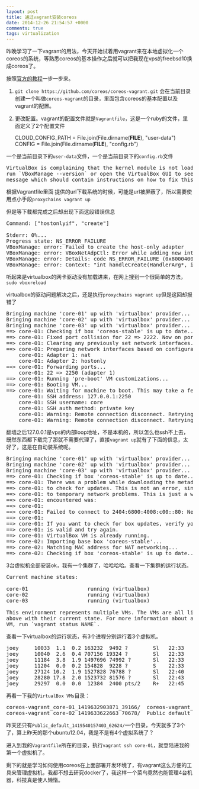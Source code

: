 ```yaml
---
layout: post
title: 通过vagrant安装coreos
date: 2014-12-26 21:54:57 +0000
comments: true
tags: virtualization
---
```


昨晚学习了一下vagrant的用法，今天开始试着用vagrant来在本地虚拟化一个coreos的系统，等熟悉coreos的基本操作之后就可以把我现在vps的freebsd10换成coreos了。

按照[官方的教程](https://coreos.com/docs/running-coreos/platforms/vagrant/)一步一步来。

1. `git clone https://github.com/coreos/coreos-vagrant.git` 会在当前目录创建一个叫做`coreos-vagrant`的目录，里面包含coreos的基本配置以及vagrant的配置。
2. 更改配置。vagrant的配置文件就是`Vagrantfile`，这是一个ruby的文件，里面定义了2个配置文件

    CLOUD_CONFIG_PATH = File.join(File.dirname(__FILE__), "user-data")
    CONFIG = File.join(File.dirname(__FILE__), "config.rb")


一个是当前目录下的`user-data`文件，一个是当前目录下的`config.rb`文件

<pre>
VirtualBox is complaining that the kernel module is not loaded. Please
run `VBoxManage --version` or open the VirtualBox GUI to see the error
message which should contain instructions on how to fix this error.
</pre>

根据Vagrantfile里面 提供的url下载系统的时候，可能是url被屏蔽了，所以需要使用点小手段`proxychains vagrant up`

但是等下载都完成之后却出现下面这段错误信息
<pre>
Command: ["hostonlyif", "create"]

Stderr: 0%...
Progress state: NS_ERROR_FAILURE
VBoxManage: error: Failed to create the host-only adapter
VBoxManage: error: VBoxNetAdpCtl: Error while adding new interface: failed to open /dev/vboxnetctl: No such file or directory
VBoxManage: error: Details: code NS_ERROR_FAILURE (0x80004005), component HostNetworkInterface, interface IHostNetworkInterface
VBoxManage: error: Context: "int handleCreate(HandlerArg*, int, int*)" at line 66 of file VBoxManageHostonly.cpp
</pre>

听起来是virtualbox的网卡驱动没有加载进来，在网上搜到一个很简单的方法，`sudo vboxreload`

virtualbox的驱动问题解决之后，还是执行`proxychains vagrant up`但是这回却报错了
<pre>
Bringing machine 'core-01' up with 'virtualbox' provider...
Bringing machine 'core-02' up with 'virtualbox' provider...
Bringing machine 'core-03' up with 'virtualbox' provider...
==> core-01: Checking if box 'coreos-stable' is up to date...
==> core-01: Fixed port collision for 22 => 2222. Now on port 2250.
==> core-01: Clearing any previously set network interfaces...
==> core-01: Preparing network interfaces based on configuration...
    core-01: Adapter 1: nat
    core-01: Adapter 2: hostonly
==> core-01: Forwarding ports...
    core-01: 22 => 2250 (adapter 1)
==> core-01: Running 'pre-boot' VM customizations...
==> core-01: Booting VM...
==> core-01: Waiting for machine to boot. This may take a few minutes...
    core-01: SSH address: 127.0.0.1:2250
    core-01: SSH username: core
    core-01: SSH auth method: private key
    core-01: Warning: Remote connection disconnect. Retrying...
    core-01: Warning: Remote connection disconnect. Retrying...
</pre>

翻墙之后127.0.0.1是vps的内部loop地址，不是本机的，所以怎么也ssh不上去，既然东西都下载完了那就不需要代理了，直接`vagrant up`就有了下面的信息，太好了，这是在自动装系统呢。

<pre>
Bringing machine 'core-01' up with 'virtualbox' provider...
Bringing machine 'core-02' up with 'virtualbox' provider...
Bringing machine 'core-03' up with 'virtualbox' provider...
==> core-01: Checking if box 'coreos-stable' is up to date...
==> core-01: There was a problem while downloading the metadata for your box
==> core-01: to check for updates. This is not an error, since it is usually due
==> core-01: to temporary network problems. This is just a warning. The problem
==> core-01: encountered was:
==> core-01:
==> core-01: Failed to connect to 2404:6800:4008:c00::80: Network is unreachable
==> core-01:
==> core-01: If you want to check for box updates, verify your network connection
==> core-01: is valid and try again.
==> core-01: VirtualBox VM is already running.
==> core-02: Importing base box 'coreos-stable'...
==> core-02: Matching MAC address for NAT networking...
==> core-02: Checking if box 'coreos-stable' is up to date...
</pre>

3台虚拟机全部安装ok，我有一个集群了，哈哈哈哈。查看一下集群的运行状态。
<pre>
Current machine states:

core-01                   running (virtualbox)
core-02                   running (virtualbox)
core-03                   running (virtualbox)

This environment represents multiple VMs. The VMs are all listed
above with their current state. For more information about a specific
VM, run `vagrant status NAME`.
</pre>

查看一下virtualbox的运行状态，有3个进程分别运行着3个虚拟机。
<pre>
joey     10033  1.1  0.2 163232  9492 ?        Sl   22:33   0:08 /usr/lib/virtualbox/VBoxXPCOMIPCD
joey     10040  2.6  0.4 707156 19324 ?        Sl   22:33   0:20 /usr/lib/virtualbox/VBoxSVC --auto-shutdown
joey     11184  3.8  1.9 1497696 74992 ?       Sl   22:33   0:28 /usr/lib/virtualbox/VBoxHeadless --comment coreos-vagrant_core-01_1419632903871_39166 --startvm 29a5b99b-dfa8-48e6-b18f-d63b01696df2 --vrde config
joey     11204  0.0  0.2 154828  9228 ?        S    22:33   0:00 /usr/lib/virtualbox/VBoxNetDHCP --ip-address 192.168.56.100 --lower-ip 192.168.56.101 --mac-address 08:00:27:AA:0D:77 --netmask 255.255.255.0 --network HostInterfaceNetworking-vboxnet0 --trunk-name vboxnet0 --trunk-type netflt --upper-ip 192.168.56.254
joey     27124 10.2  1.9 1527828 76788 ?       Sl   22:40   0:32 /usr/lib/virtualbox/VBoxHeadless --comment coreos-vagrant_core-02_1419633622663_70678 --startvm 07c05704-61e7-4e61-bebd-723978180348 --vrde config
joey     28280 17.8  2.0 1523732 81576 ?       Sl   22:43   0:28 /usr/lib/virtualbox/VBoxHeadless --comment coreos-vagrant_core-03_1419633784764_52573 --startvm f614df63-7556-45ac-a4ca-3654d6039d3d --vrde config
joey     29297  0.0  0.0  12384  2400 pts/2    R+   22:45   0:00 grep --color=auto -i virtualbox
</pre>

再看一下我的`VirtualBox VMs`目录：
<pre>
coreos-vagrant_core-01_1419632903871_39166/  coreos-vagrant_core-03_1419633784764_52573/
coreos-vagrant_core-02_1419633622663_70678/  Public_default_1419540157403_62624/
</pre>
昨天还只有`Public_default_1419540157403_62624/`一个目录，今天就多了3个了，算上昨天的那个ubuntu12.04，我是不是有4个虚拟系统了？

进入到我的`Vagrantfile`所在的目录，执行`vagrant ssh core-01`，就登陆进我的第一个虚拟机了。

剩下的就是学习如何使用coreos在上面部署开发环境了，有vagrant这么方便的工具来管理虚拟机，我都不想去研究docker了，我这样一个菜鸟竟然也能管理4台机器，科技真是使人懒惰。
